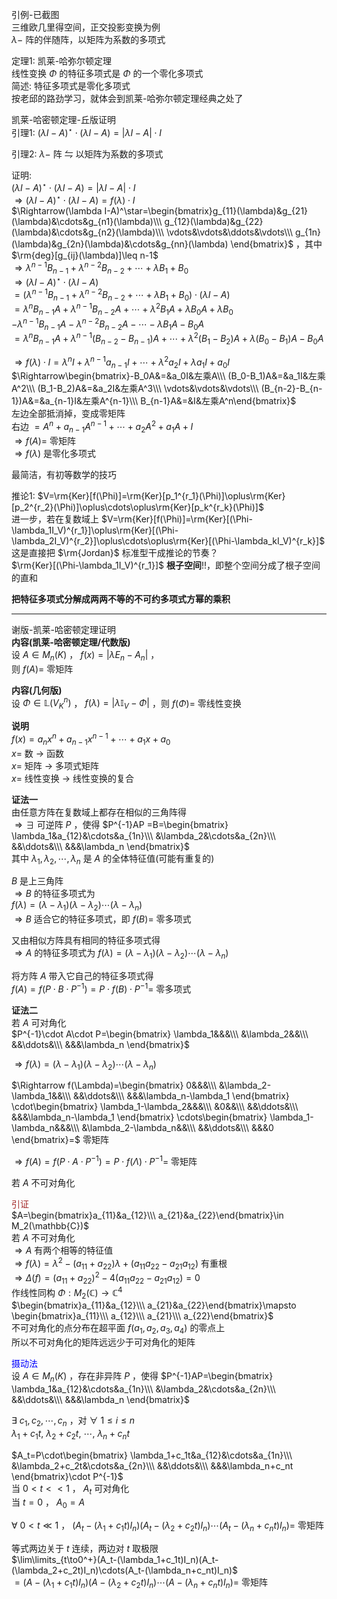 引例-已截图  
三维欧几里得空间，正交投影变换为例  
$\lambda-$ 阵的伴随阵，以矩阵为系数的多项式  
  
定理1: 凯莱-哈弥尔顿定理  
线性变换 $\Phi$ 的特征多项式是 $\Phi$ 的一个零化多项式  
简述: 特征多项式是零化多项式  
按老邱的路劲学习，就体会到凯莱-哈弥尔顿定理经典之处了  
  
  
凯莱-哈密顿定理-丘版证明  
引理1:  $(\lambda I-A)^\star\cdot(\lambda I-A)=|\lambda I-A|\cdot I$  
  
引理2:  $\lambda-$ 阵 $\leftrightharpoons$ 以矩阵为系数的多项式  
  
证明:  
$(\lambda I-A)^\star\cdot(\lambda I-A)=|\lambda I-A|\cdot I$  
$\Rightarrow(\lambda I-A)^\star\cdot(\lambda I-A)=f(\lambda)\cdot I$  
$\Rightarrow(\lambda I-A)^\star=\begin{bmatrix}g_{11}(\lambda)&g_{21}(\lambda)&\cdots&g_{n1}(\lambda)\\\ g_{12}(\lambda)&g_{22}(\lambda)&\cdots&g_{n2}(\lambda)\\\ \vdots&\vdots&\ddots&\vdots\\\ g_{1n}(\lambda)&g_{2n}(\lambda)&\cdots&g_{nn}(\lambda)  
\end{bmatrix}$ ，其中 $\rm{deg}[g_{ij}(\lambda)]\leq n-1$  
$\Rightarrow\lambda^{n-1}B_{n-1}+\lambda^{n-2}B_{n-2}+\cdots+\lambda B_1+B_0$  
$\Rightarrow(\lambda I-A)^\star\cdot(\lambda I-A)$  
$=(\lambda^{n-1}B_{n-1}+\lambda^{n-2}B_{n-2}+\cdots+\lambda B_1+B_0)\cdot(\lambda I-A)$  
$=\lambda^nB_{n-1}A+\lambda^{n-1}B_{n-2}A+\cdots+\lambda^2 B_1A+\lambda B_0A+\lambda B_0$  
$-\lambda^{n-1}B_{n-1}A-\lambda^{n-2}B_{n-2}A-\cdots-\lambda B_1A-B_0A$  
$=\lambda^nB_{n-1}A+\lambda^{n-1}(B_{n-2}-B_{n-1})A+\cdots+\lambda^2(B_1-B_2)A+\lambda(B_0-B_1)A-B_0A$  
  
$\Rightarrow f(\lambda)\cdot I=\lambda^n I+\lambda^{n-1}a_{n-1}I+\cdots+\lambda^2a_2I+\lambda a_1I+a_0I$  
$\Rightarrow\begin{bmatrix}-B_0A&=&a_0I&左乘A\\\ (B_0-B_1)A&=&a_1I&左乘A^2\\\ (B_1-B_2)A&=&a_2I&左乘A^3\\\ \vdots&\vdots&\vdots\\\ (B_{n-2}-B_{n-1})A&=&a_{n-1}I&左乘A^{n-1}\\\ B_{n-1}A&=&I&左乘A^n\end{bmatrix}$  
左边全部抵消掉，变成零矩阵  
右边 $=A^n+a_{n-1}A^{n-1}+\cdots+a_2A^2+a_1A+I$  
$\Rightarrow f(A)=$ 零矩阵  
$\Rightarrow f(\lambda)$ 是零化多项式  
  
最简洁，有初等数学的技巧  
  
推论1:  $V=\rm{Ker}[f(\Phi)]=\rm{Ker}[p_1^{r_1}(\Phi)]\oplus\rm{Ker}[p_2^{r_2}(\Phi)]\oplus\cdots\oplus\rm{Ker}[p_k^{r_k}(\Phi)]$  
进一步，若在复数域上 $V=\rm{Ker}[f(\Phi)]=\rm{Ker}[(\Phi-\lambda_1I_V)^{r_1}]\oplus\rm{Ker}[(\Phi-\lambda_2I_V)^{r_2}]\oplus\cdots\oplus\rm{Ker}[(\Phi-\lambda_kI_V)^{r_k}]$  
这是直接把 $\rm{Jordan}$ 标准型干成推论的节奏？  
$\rm{Ker}[(\Phi-\lambda_1I_V)^{r_1}]$ **根子空间**!!，即整个空间分成了根子空间的直和  
  
**把特征多项式分解成两两不等的不可约多项式方幂的乘积**  
  
---  
  
谢版-凯莱-哈密顿定理证明  
**内容(凯莱-哈密顿定理/代数版)**  
设 $A\in M_n(K)$ ， $f(x)=|\lambda E_n-A_n|$ ，  
则 $f(A)=$ 零矩阵  
  
**内容(几何版)**  
设 $\Phi\in\mathbb{L}(V_K^n)$ ， $f(\lambda)=|\lambda\mathbb{I}_V-\Phi|$ ，则 $f(\Phi)=$ 零线性变换  
  
**说明**  
$f(x)=a_nx^n+a_{n-1}x^{n-1}+\cdots+a_1x+a_0$  
$x=$ 数 $\longrightarrow$ 函数  
$x=$ 矩阵 $\longrightarrow$ 多项式矩阵  
$x=$ 线性变换 $\longrightarrow$ 线性变换的复合  
  
**证法一**  
由任意方阵在复数域上都存在相似的三角阵得  
$\Rightarrow\exists$ 可逆阵 $P$ ，使得 $P^{-1}AP  
=B=\begin{bmatrix}  
\lambda_1&a_{12}&\cdots&a_{1n}\\\  
&\lambda_2&\cdots&a_{2n}\\\  
&&\ddots&\\\  
&&&\lambda_n  
\end{bmatrix}$  
其中 $\lambda_1,\lambda_2,\cdots,\lambda_n$ 是 $A$ 的全体特征值(可能有重复的)  
  
$B$ 是上三角阵  
$\Rightarrow B$ 的特征多项式为  
$f(\lambda)=(\lambda-\lambda_1)(\lambda-\lambda_2)\cdots(\lambda-\lambda_n)$  
$\Rightarrow B$ 适合它的特征多项式，即 $f(B)=$ 零多项式  
  
又由相似方阵具有相同的特征多项式得  
$\Rightarrow A$ 的特征多项式为 $f(\lambda)=(\lambda-\lambda_1)(\lambda-\lambda_2)\cdots(\lambda-\lambda_n)$  
  
将方阵 $A$ 带入它自己的特征多项式得  
$f(A)=f(P\cdot B\cdot P^{-1})  
=P\cdot f(B)\cdot P^{-1}=$ 零多项式  
  
**证法二**  
若 $A$ 可对角化  
$P^{-1}\cdot A\cdot P=\begin{bmatrix}  
\lambda_1&&&\\\  
&\lambda_2&&\\\  
&&\ddots&\\\  
&&&\lambda_n  
\end{bmatrix}$  
  
$\Rightarrow f(\lambda)=(\lambda-\lambda_1)(\lambda-\lambda_2)\cdots(\lambda-\lambda_n)$  
  
$\Rightarrow f(\Lambda)=\begin{bmatrix}  
0&&&\\\  
&\lambda_2-\lambda_1&&\\\  
&&\ddots&\\\  
&&&\lambda_n-\lambda_1  
\end{bmatrix}  
\cdot\begin{bmatrix}  
\lambda_1-\lambda_2&&&\\\  
&0&&\\\  
&&\ddots&\\\  
&&&\lambda_n-\lambda_1  
\end{bmatrix}  
\cdots\begin{bmatrix}  
\lambda_1-\lambda_n&&&\\\  
&\lambda_2-\lambda_n&&\\\  
&&\ddots&\\\  
&&&0  
\end{bmatrix}=$ 零矩阵  
  
$\Rightarrow f(A)=f(P\cdot A\cdot P^{-1})=P\cdot f(\Lambda)\cdot P^{-1}=$ 零矩阵  
  
若 $A$ 不可对角化  
  
<font color=brown>引证</font>  
$A=\begin{bmatrix}a_{11}&a_{12}\\\ a_{21}&a_{22}\end{bmatrix}\in M_2(\mathbb{C})$  
若 $A$ 不可对角化  
$\Rightarrow A$ 有两个相等的特征值  
$\Rightarrow f(\lambda)=\lambda^2-(a_{11}+a_{22})\lambda+(a_{11}a_{22}-a_{21}a_{12})$ 有重根  
$\Rightarrow \Delta(f)=(a_{11}+a_{22})^2-4(a_{11}a_{22}-a_{21}a_{12})=0$  
作线性同构 $\Phi:M_2(\mathbb{C})\to\mathbb{C}^4$  
$\begin{bmatrix}a_{11}&a_{12}\\\ a_{21}&a_{22}\end{bmatrix}\mapsto  
\begin{bmatrix}a_{11}\\\ a_{12}\\\ a_{21}\\\ a_{22}\end{bmatrix}$  
不可对角化的点分布在超平面 $f(a_1,a_2,a_3,a_4)$ 的零点上  
所以不可对角化的矩阵远远少于可对角化的矩阵  
  
<font color=blue>摄动法</font>  
设 $A\in M_n(K)$ ，存在非异阵 $P$ ，使得 $P^{-1}AP=\begin{bmatrix}  
\lambda_1&a_{12}&\cdots&a_{1n}\\\  
&\lambda_2&\cdots&a_{2n}\\\  
&&\ddots&\\\  
&&&\lambda_n  
\end{bmatrix}$  
  
$\exists\ c_1,c_2,\cdots,c_n$ ，对 $\forall\ 1\le i\le n$  
$\lambda_1+c_1t,\ \lambda_2+c_2t,\ \cdots,\ \lambda_n+c_nt$  
  
$A_t=P\cdot\begin{bmatrix}  
\lambda_1+c_1t&a_{12}&\cdots&a_{1n}\\\  
&\lambda_2+c_2t&\cdots&a_{2n}\\\  
&&\ddots&\\\  
&&&\lambda_n+c_nt  
\end{bmatrix}\cdot P^{-1}$  
当 $0<t<<1$ ， $A_t$ 可对角化  
当 $t=0$ ， $A_0=A$  
  
$\forall\ 0<t\ll1$ ， $(A_t-(\lambda_1+c_1t)I_n)(A_t-(\lambda_2+c_2t)I_n)\cdots(A_t-(\lambda_n+c_nt)I_n)=$ 零矩阵  
  
等式两边关于 $t$ 连续，两边对 $t$ 取极限  
$\lim\limits_{t\to0^+}(A_t-(\lambda_1+c_1t)I_n)(A_t-(\lambda_2+c_2t)I_n)\cdots(A_t-(\lambda_n+c_nt)I_n)$  
$=(A-(\lambda_1+c_1t)I_n)(A-(\lambda_2+c_2t)I_n)\cdots(A-(\lambda_n+c_nt)I_n)=$ 零矩阵  

